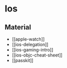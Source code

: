 # Ios

## Material

- [[apple-watch]]
- [[ios-delegation]]
- [[ios-gaming-intro]]
- [[ios-objc-cheat-sheet]]
- [[passkit]]
